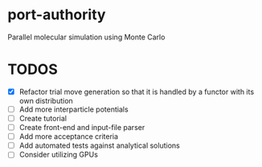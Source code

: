 # port-authority
Parallel molecular simulation using Monte Carlo

# TODOS
* [x] Refactor trial move generation so that it is handled by a functor with its own distribution
* [ ] Add more interparticle potentials
* [ ] Create tutorial
* [ ] Create front-end and input-file parser
* [ ] Add more acceptance criteria
* [ ] Add automated tests against analytical solutions
* [ ] Consider utilizing GPUs

